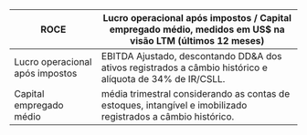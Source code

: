 |ROCE|Lucro operacional após impostos / Capital empregado médio, medidos em US$ na visão LTM (últimos 12 meses)|
|---|---|
|Lucro operacional após impostos|EBITDA Ajustado, descontando DD&A dos ativos registrados a câmbio histórico e alíquota de 34% de IR/CSLL.|
|Capital empregado médio|média trimestral considerando as contas de estoques, intangível e imobilizado registrados a câmbio histórico.|
